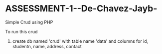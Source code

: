 # ASSESSMENT-1--De-Chavez-Jayb-
Simple Crud using PHP

To run this crud
1. create db named 'crud' with table name 'data' and columns for id, studentn, name, address, contact
